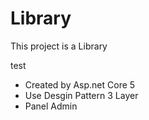 # Library

This project is a Library

test

- Created by Asp.net Core 5
- Use Desgin Pattern 3 Layer
- Panel Admin
